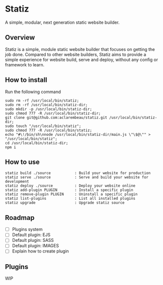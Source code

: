 # Statiz 
A simple, modular, next generation static website builder. 

## Overview 

Statiz is a simple, module static website builder that focuses on getting the job done. 
Compared to other website builders, Statiz aims to provide a simple experience for website build, serve and deploy, without 
any config or framework to learn. 

## How to install

Run the following command

```
sudo rm -rf /usr/local/bin/statiz;
sudo rm -rf /usr/local/bin/statiz-dir;
sudo mkdir -p /usr/local/bin/statiz-dir; 
sudo chmod 777 -R /usr/local/bin/statiz-dir;
git clone git@github.com:aclarembeau/statiz.git /usr/local/bin/statiz-dir; 
sudo touch "/usr/local/bin/statiz";
sudo chmod 777 -R /usr/local/bin/statiz;
echo "#\!/bin/sh\nnode /usr/local/bin/statiz-dir/main.js \"\$@\"" > "/usr/local/bin/statiz";
cd /usr/local/bin/statiz-dir;
npm i  
```

## How to use

```
statiz build ./source           : Build your website for production
statiz serve ./source           : Serve and build your website for development
statiz deploy ./source          : Deploy your website online
statiz add-plugin PLUGIN        : Install a specific plugin
statiz remove-plugin PLUGIN     : Uninstall a specific plugin
statiz list-plugins             : List all installed plugins
statiz upgrade                  : Upgrade statiz source 
```

## Roadmap 

- [ ] Plugins system 
- [ ] Default plugin: EJS 
- [ ] Default plugin: SASS
- [ ] Default plugin: IMAGES 
- [ ] Explain how to create plugin 

## Plugins

WIP 
